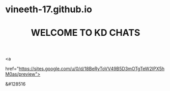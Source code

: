 # vineeth-17.github.io
<html>

<body><header>

<h1>WELCOME TO KD CHATS</h1></header>

<a

 href="https://sites.google.com/u/0/d/18BeRyToVV49B5D3mOTgTeW2IPX5hM0as/preview"><p>&#128516</p>

    

</a>

</body>

</html>
